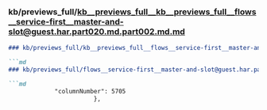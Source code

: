 ### kb/previews_full/kb__previews_full__kb__previews_full__flows__service-first__master-and-slot@guest.har.part020.md.part002.md.md

```md
### kb/previews_full/kb__previews_full__flows__service-first__master-and-slot@guest.har.part020.md.part002.md

```md
### kb/previews_full/flows__service-first__master-and-slot@guest.har.part020.md (part 002)

```md
             "columnNumber": 5705
                        },
         
```

```

```

```
